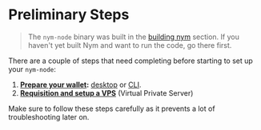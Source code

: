 # Preliminary Steps

> The `nym-node` binary was built in the [building nym](../binaries/building-nym.md) section. If you haven't yet built Nym and want to run the code, go there first.

There are a couple of steps that need completing before starting to set up your `nym-node`:

1. **[Prepare your wallet](wallet-preparation.md):** [desktop](https://nymtech.net/docs/wallet/desktop-wallet.html) or [CLI](https://nymtech.net/docs/wallet/cli-wallet.html).
2. **[Requisition and setup a VPS](vps-setup.md)** (Virtual Private Server)

Make sure to follow these steps carefully as it prevents a lot of troubleshooting later on.
